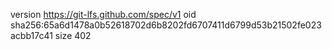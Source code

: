 version https://git-lfs.github.com/spec/v1
oid sha256:65a6d1478a0b52618702d6b8202fd6707411d6799d53b21502fe023acbb17c41
size 402

